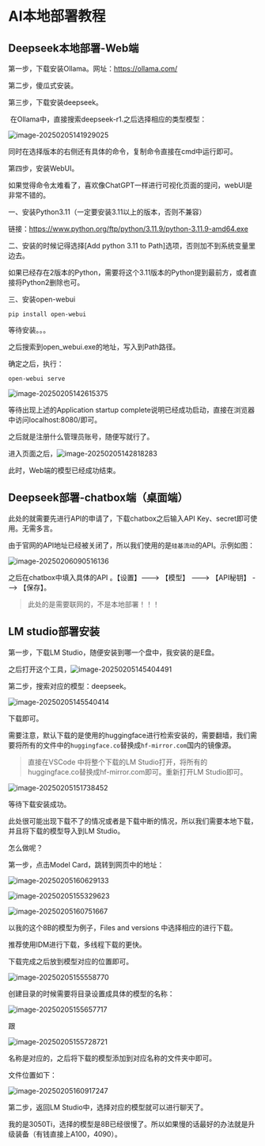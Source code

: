 # AI本地部署教程

## Deepseek本地部署-Web端

第一步，下载安装Ollama。网址：https://ollama.com/

第二步，傻瓜式安装。

第三步，下载安装deepseek。

​	在Ollama中，直接搜索deepseek-r1.之后选择相应的类型模型：

![image-20250205141929025](本地部署教程/image-20250205141929025.png)

​	同时在选择版本的右侧还有具体的命令，复制命令直接在cmd中运行即可。

第四步，安装WebUI。

如果觉得命令太难看了，喜欢像ChatGPT一样进行可视化页面的提问，webUI是非常不错的。

一、安装Python3.11（一定要安装3.11以上的版本，否则不兼容）

链接：https://www.python.org/ftp/python/3.11.9/python-3.11.9-amd64.exe

二、安装的时候记得选择[Add python 3.11 to Path]选项，否则加不到系统变量里边去。

如果已经存在2版本的Python，需要将这个3.11版本的Python提到最前方，或者直接将Python2删除也可。

三、安装open-webui

```shell
pip install open-webui
```

等待安装。。。

之后搜索到open_webui.exe的地址，写入到Path路径。

确定之后，执行：

```shell
open-webui serve
```

![image-20250205142615375](本地部署教程/image-20250205142615375.png)

等待出现上述的Application startup complete说明已经成功启动，直接在浏览器中访问localhost:8080/即可。

之后就是注册什么管理员账号，随便写就行了。

进入页面之后，![image-20250205142818283](本地部署教程/image-20250205142818283.png)

此时，Web端的模型已经成功结束。

## Deepseek部署-chatbox端（桌面端）

此处的就需要先进行API的申请了，下载chatbox之后输入API Key、secret即可使用。无需多言。

由于官网的API地址已经被关闭了，所以我们使用的是`硅基流动`的API。示例如图：

![image-20250206090516136](本地部署教程/image-20250206090516136.png)

之后在chatbox中填入具体的API 。【设置】---> 【模型】 ---> 【API秘钥】 ---> 【保存】。

> 此处的是需要联网的，不是本地部署！！！

## LM studio部署安装

第一步，下载LM Studio，随便安装到哪一个盘中，我安装的是E盘。

之后打开这个工具，![image-20250205145404491](本地部署教程/image-20250205145404491.png)

第二步，搜索对应的模型：deepseek。

![image-20250205145540414](本地部署教程/image-20250205145540414.png)

下载即可。

需要注意，默认下载的是使用的huggingface进行检索安装的，需要翻墙，我们需要将所有的文件中的`huggingface.co`替换成`hf-mirror.com`国内的镜像源。

> 直接在VSCode 中将整个下载的LM Studio打开，将所有的huggingface.co替换成hf-mirror.com即可。重新打开LM Studio即可。

![image-20250205151738452](本地部署教程/image-20250205151738452.png)

等待下载安装成功。

此处很可能出现下载不了的情况或者是下载中断的情况，所以我们需要本地下载，并且将下载的模型导入到LM Studio。

怎么做呢？

第一步，点击Model Card，跳转到网页中的地址：

![image-20250205160629133](本地部署教程/image-20250205160629133.png)

![image-20250205155329623](本地部署教程/image-20250205155329623.png)

![image-20250205160751667](本地部署教程/image-20250205160751667.png)

以我的这个8B的模型为例子，Files and versions 中选择相应的进行下载。

推荐使用IDM进行下载，多线程下载的更快。

下载完成之后放到模型对应的位置即可。

![image-20250205155558770](本地部署教程/image-20250205155558770.png)

创建目录的时候需要将目录设置成具体的模型的名称：

![image-20250205155657717](本地部署教程/image-20250205155657717.png)

跟

![image-20250205155728721](本地部署教程/image-20250205155728721.png)

名称是对应的，之后将下载的模型添加到对应名称的文件夹中即可。

文件位置如下：

![image-20250205160917247](本地部署教程/image-20250205160917247.png)

第二步，返回LM Studio中，选择对应的模型就可以进行聊天了。

我的是3050Ti，选择的模型是8B已经很慢了。所以如果慢的话最好的办法就是升级装备（有钱直接上A100，4090）。